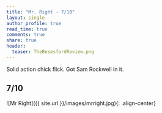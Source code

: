 ```yaml
---
title: "Mr. Right - 7/10"
layout: single
author_profile: true
read_time: true
comments: true
share: true
header:
  teaser: TheBesesfordReview.png
---
```


Solid action chick flick. Got Sam Rockwell in it.

## 7/10

![Mr Right]({{ site.url }}/images/mrright.jpg){: .align-center}